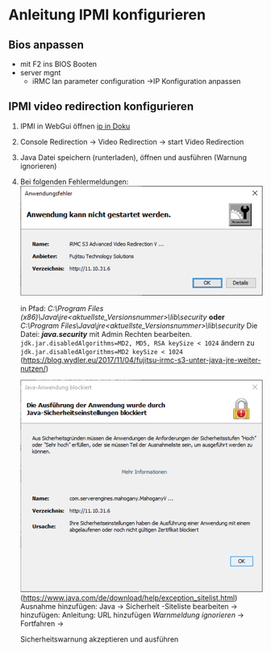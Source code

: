 # Anleitung IPMI konfigurieren

## Bios anpassen
- mit F2 ins BIOS Booten
- server mgnt
  - iRMC lan parameter configuration ->IP Konfiguration anpassen


## IPMI video redirection konfigurieren
1. IPMI in WebGui öffnen [ip in Doku](/Dokumentation/Übersicht.md)
1. Console Redirection -> Video Redirection -> start Video Redirection
1. Java Datei speichern (runterladen), öffnen und ausführen (Warnung ignorieren)

1. Bei folgenden Fehlermeldungen:
   ![Anwendungsfehler](/Bilder/ipme/Anwendungsfehler.png)

    in Pfad:  _C:\Program Files (x86)\Java\jre<aktuellste_Versionsnummer>\lib\security_ __oder__ _C:\Program Files\Java\jre<aktuellste_Versionsnummer>\lib\security_
    Die Datei: ___java.security___ mit Admin Rechten bearbeiten.
    `jdk.jar.disabledAlgorithms=MD2, MD5, RSA keySize < 1024`
    ändern zu `jdk.jar.disabledAlgorithms=MD2 keySize < 1024`
(https://blog.wydler.eu/2017/11/04/fujitsu-irmc-s3-unter-java-jre-weiter-nutzen/)

    ![Java-Anwendung blockiert](/Bilder/ipme/Java-Anwendung-blockiert.png)
(https://www.java.com/de/download/help/exception_sitelist.html)
  Ausnahme hinzufügen:
    Java -> Sicherheit -Siteliste bearbeiten -> hinzufügen:
    Anleitung:
    URL hinzufügen _Warnmeldung ignorieren_ -> Fortfahren ->

    Sicherheitswarnung akzeptieren und ausführen
